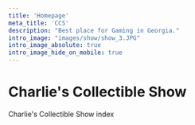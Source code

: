 ```yaml
---
title: 'Homepage'
meta_title: 'CCS'
description: "Best place for Gaming in Georgia."
intro_image: "images/show/show_3.JPG"
intro_image_absolute: true
intro_image_hide_on_mobile: true
---
```


# Charlie's Collectible Show

Charlie's Collectible Show index
